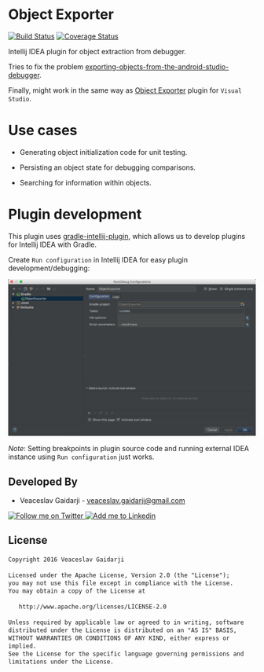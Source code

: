 # Object Exporter

[![Build Status](https://travis-ci.org/vgaidarji/ObjectExporter.svg?branch=master)](https://travis-ci.org/vgaidarji/ObjectExporter) [![Coverage Status](https://coveralls.io/repos/github/vgaidarji/ObjectExporter/badge.svg?branch=master)](https://coveralls.io/github/vgaidarji/ObjectExporter?branch=master)

Intellij IDEA plugin for object extraction from debugger.

Tries to fix the problem [exporting-objects-from-the-android-studio-debugger](http://stackoverflow.com/questions/28987629/exporting-objects-from-the-android-studio-debugger).

Finally, might work in the same way as [Object Exporter](https://visualstudiogallery.msdn.microsoft.com/c6a21c68-f815-4895-999f-cd0885d8774f) plugin for `Visual Studio`.


# Use cases

- Generating object initialization code for unit testing.

- Persisting an object state for debugging comparisons.

- Searching for information within objects.

# Plugin development

This plugin uses [gradle-intellij-plugin](https://github.com/JetBrains/gradle-intellij-plugin),
which allows us to develop plugins for Intellij IDEA with Gradle.

Create `Run configuration` in Intellij IDEA for easy plugin development/debugging:

<img src="/assets/create_plugin_run_configuration.png">

_Note_: Setting breakpoints in plugin source code and running external IDEA instance 
using `Run configuration` just works. 

Developed By
------------

* Veaceslav Gaidarji - <veaceslav.gaidarji@gmail.com>

<a href="https://twitter.com/v_gaidarji">
  <img alt="Follow me on Twitter" src="http://image.flaticon.com/icons/svg/124/124021.svg" height="40" width="40"/>
</a>
<a href="https://www.linkedin.com/in/veaceslavgaidarji">
  <img alt="Add me to Linkedin" src="http://image.flaticon.com/icons/svg/124/124011.svg" height="40" width="40"/>
</a>


License
-------

    Copyright 2016 Veaceslav Gaidarji

    Licensed under the Apache License, Version 2.0 (the "License");
    you may not use this file except in compliance with the License.
    You may obtain a copy of the License at

       http://www.apache.org/licenses/LICENSE-2.0

    Unless required by applicable law or agreed to in writing, software
    distributed under the License is distributed on an "AS IS" BASIS,
    WITHOUT WARRANTIES OR CONDITIONS OF ANY KIND, either express or implied.
    See the License for the specific language governing permissions and
    limitations under the License.



